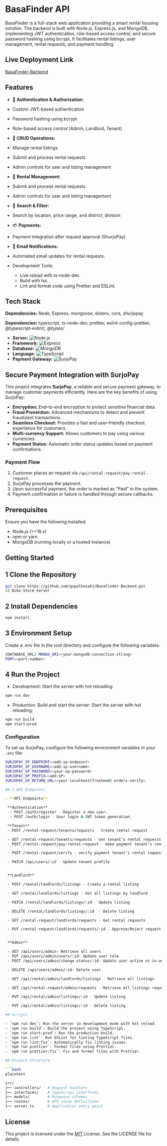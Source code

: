 # BasaFinder API

BasaFinder is a full-stack web application providing a smart rental housing solution. The backend is built with Node.js, Express.js, and MongoDB, implementing JWT authentication, role-based access control, and secure password hashing using bcrypt. It facilitates rental listings, user management, rental requests, and payment handling.

## Live Deployment Link

[BasaFinder-Backend](https://basafinder-backend-nine.vercel.app/)

## Features

- 🛒 **Authentication & Authorization:**
- Custom JWT-based authentication

- Password hashing using bcrypt

- Role-based access control (Admin, Landlord, Tenant)

- 🛒 **CRUD Operations:**
- Manage rental listings

- Submit and process rental requests

- Admin controls for user and listing management

- 👤 **Rental Management:**
- Submit and process rental requests

- Admin controls for user and listing management

- 🌟 **Search & Filter:**
- Search by location, price range, and district, division

- 💳 **Payments:**
- Payment integration after request approval (ShurjoPay)

- 📨 **Email Notifications:**
- Automated email updates for rental requests.

- Development Tools:
  - Live reload with ts-node-dev.
  - Build with tsc.
  - Lint and format code using Prettier and ESLint.

## Tech Stack

**Dependencies:** Node, Express, mongoose, dotenv, cors, shurjopay

**Dependencies:** typescript, ts-node-dev, prettier, eslint-config-prettier, @typescript-eslint/_, @types/_

- **Server:** ![Node.js](https://img.shields.io/badge/-Node.js-339933?logo=node.js&logoColor=white)
- **Framework:** ![Express](https://img.shields.io/badge/-Express.js-000000?logo=express&logoColor=white)
- **Database:** ![MongoDB](https://img.shields.io/badge/-MongoDB-47A248?logo=mongodb&logoColor=white)
- **Language:** ![TypeScript](https://img.shields.io/badge/-TypeScript-3178C6?logo=typescript&logoColor=white)
- **Payment Gateway:** ![SurjoPay](https://img.shields.io/badge/-SurjoPay-FF4500)

## Secure Payment Integration with SurjoPay

This project integrates **SurjoPay**, a reliable and secure payment gateway, to manage customer payments efficiently. Here are the key benefits of using SurjoPay:

- **Encryption:** End-to-end encryption to protect sensitive financial data.
- **Fraud Prevention:** Advanced mechanisms to detect and prevent fraudulent transactions.
- **Seamless Checkout:** Provides a fast and user-friendly checkout experience for customers.
- **Multi-currency Support:** Allows customers to pay using various currencies.
- **Payment Status:** Automatic order status updates based on payment confirmations.

### Payment Flow

1. Customer places an request via `/api/rental-request/pay-rental-request`.
2. SurjoPay processes the payment.
3. Upon successful payment, the order is marked as "Paid" in the system.
4. Payment confirmation or failure is handled through secure callbacks.

## Prerequisites

Ensure you have the following installed:

- Node.js (>=16.x)
- npm or yarn
- MongoDB (running locally or a hosted instance)

## Getting Started

## 1 Clone the Repository

```bash
git clone https://github.com/gopalbasak1/BasaFinder-Backend.git
cd Bike-Store-Server
```

## 2 Install Dependencies

```bash
npm install
```

## 3 Environment Setup

Create a .env file in the root directory and configure the following variables:

```bash
(DATABASE_URL) MONGO_URI=<your-mongodb-connection-string>
PORT=<port-number>
```

## 4 Run the Project

- Development: Start the server with hot reloading:

```bash
npm run dev
```

- Production: Build and start the server: Start the server with hot reloading:

```bash
npm run build
npm start:prod
```

### Configuration

To set up SurjoPay, configure the following environment variables in your `.env` file:

````bash
SURJOPAY_SP_ENDPOINT=<add-sp-endpoint>
SURJOPAY_SP_USERNAME=<add-sp-username>
SURJOPAY_SP_PASSWORD=<your-sp-password>
SURJOPAY_SP_PREFIX=<add-SP>
SURJOPAY_SP_RETURN_URL=<your-localhost(frontend)-orders-verify>

## 5 API Endpoints

- **API Endpoints**

 **Authentication**
  - POST /auth/register - Register a new user.
  - POST /auth/login - User login & JWT token generation.

 **Tenant**
 - POST /rental-request/tenants/requests - Create rental request

 - GET /rental-request/tenants/requests - Get tenant’s rental requests
 - POST /rental-request/pay-rental-request - make payment tenant’s rental requests

 - POST /rental-request/verify - verify payment tenant’s rental requests

 - PATCH /api/users/:id - Update tenant profile


 **Landlord**

 - POST /rental/landlords/listings - Create a rental listing

 - GET /rental/landlords/listings - Get all listings by landlord

 - PATCH /rental/landlords/listings/:id - Update listing

 - DELETE /rental/landlords/listings/:id  - Delete listing

 - GET /rental-request/landlords/requests - Get rental requests

 - PUT /rental-request/landlords/requests/:id - Approve/Reject request


 **Admin**

 - GET /api/users/admin- Retrieve all users
 - PUT /api/users/admin/users/:id- Update user role
 - POST /api/users/admin/change-status/:id- Update user active or in-active

 - DELETE /api/users/admin/:id- Delete user

 - GET /api/rental/admin/landlords/listings - Retrieve all listings

 - GET /api/rental-request/admin/requests - Retrieve all listings request

 - PUT /api/rental/admin/listings/:id - Update listing

 - PUT /api/rental/admin/listings/:id - Delete listing

## Scripts

- `npm run dev`: Run the server in development mode with hot reload.
- `npm run build`: Build the project using TypeScript.
- `npm run start:prod`: Run the production build.
- `npm run lint`: Run ESLint for linting TypeScript files.
- `npm run lint:fix`: Automatically fix linting issues.
- `npm run prettier`: Format files using Prettier.
- `npm run prettier:fix`: Fix and format files with Prettier.

## Project Structure

```bash
plaintext

src/
├── controllers/   # Request handlers
├── interfaces/    # TypeScript interfaces
├── models/        # Mongoose schemas
├── routes/        # API route definitions
├── server.ts      # Application entry point

````

## License

This project is licensed under the [MIT](https://choosealicense.com/licenses/mit/) License. See the LICENSE file for details.
